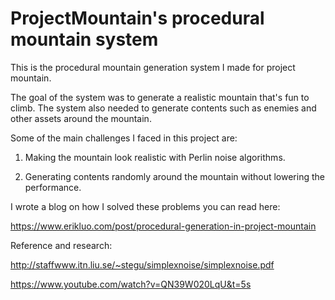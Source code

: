 # ProjectMountain's procedural mountain system
This is the procedural mountain generation system I made for project mountain. 

The goal of the system was to generate a realistic mountain that's fun to climb. 
The system also needed to generate contents such as enemies and other assets around the mountain. 

Some of the main challenges I faced in this project are:

1. Making the mountain look realistic with Perlin noise algorithms. 

2. Generating contents randomly around the mountain without lowering the performance.


I wrote a blog on how I solved these problems you can read here: 

https://www.erikluo.com/post/procedural-generation-in-project-mountain




Reference and research:

http://staffwww.itn.liu.se/~stegu/simplexnoise/simplexnoise.pdf

https://www.youtube.com/watch?v=QN39W020LqU&t=5s
